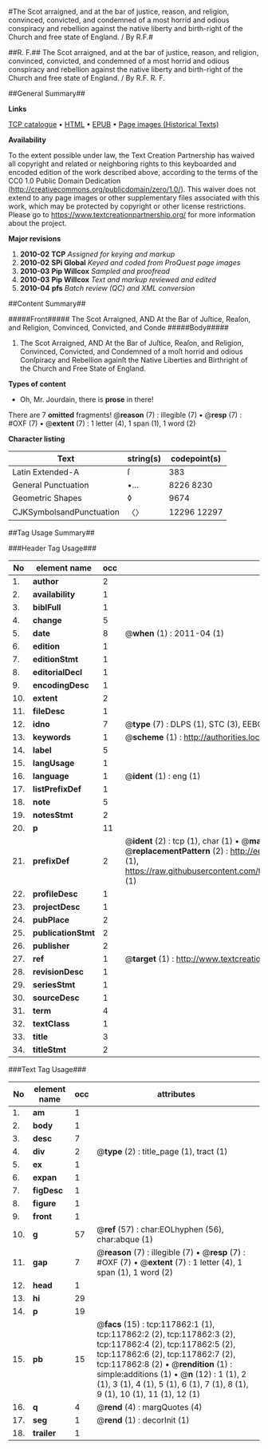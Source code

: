 #The Scot arraigned, and at the bar of justice, reason, and religion, convinced, convicted, and condemned of a most horrid and odious conspiracy and rebellion against the native liberty and birth-right of the Church and free state of England. / By R.F.#

##R. F.##
The Scot arraigned, and at the bar of justice, reason, and religion, convinced, convicted, and condemned of a most horrid and odious conspiracy and rebellion against the native liberty and birth-right of the Church and free state of England. / By R.F.
R. F.

##General Summary##

**Links**

[TCP catalogue](http://www.ota.ox.ac.uk/tcp/)  • 
[HTML](http://tei.it.ox.ac.uk/tcp/Texts-HTML/free/A85/A85161.html)  • 
[EPUB](http://tei.it.ox.ac.uk/tcp/Texts-EPUB/free/A85/A85161.epub) • 
[Page images (Historical Texts)](https://historicaltexts.jisc.ac.uk/eebo-99865616e)

**Availability**

To the extent possible under law, the Text Creation Partnership has waived all copyright and related or neighboring rights to this keyboarded and encoded edition of the work described above, according to the terms of the CC0 1.0 Public Domain Dedication (http://creativecommons.org/publicdomain/zero/1.0/). This waiver does not extend to any page images or other supplementary files associated with this work, which may be protected by copyright or other license restrictions. Please go to https://www.textcreationpartnership.org/ for more information about the project.

**Major revisions**

1. __2010-02__ __TCP__ *Assigned for keying and markup*
1. __2010-02__ __SPi Global__ *Keyed and coded from ProQuest page images*
1. __2010-03__ __Pip Willcox__ *Sampled and proofread*
1. __2010-03__ __Pip Willcox__ *Text and markup reviewed and edited*
1. __2010-04__ __pfs__ *Batch review (QC) and XML conversion*

##Content Summary##

#####Front#####
The Scot Arraigned, AND At the Bar of Juſtice, Reaſon, and Religion, Convinced, Convicted, and Conde
#####Body#####

1. The Scot Arraigned, AND At the Bar of Juſtice, Reaſon, and Religion, Convinced, Convicted, and Condemned of a moſt horrid and odious Conſpiracy and Rebellion againſt the Native Liberties and Birthright of the Church and Free State of England.

**Types of content**

  * Oh, Mr. Jourdain, there is **prose** in there!

There are 7 **omitted** fragments! 
 @__reason__ (7) : illegible (7)  •  @__resp__ (7) : #OXF (7)  •  @__extent__ (7) : 1 letter (4), 1 span (1), 1 word (2)

**Character listing**


|Text|string(s)|codepoint(s)|
|---|---|---|
|Latin Extended-A|ſ|383|
|General Punctuation|•…|8226 8230|
|Geometric Shapes|◊|9674|
|CJKSymbolsandPunctuation|〈〉|12296 12297|

##Tag Usage Summary##

###Header Tag Usage###

|No|element name|occ|attributes|
|---|---|---|---|
|1.|__author__|2||
|2.|__availability__|1||
|3.|__biblFull__|1||
|4.|__change__|5||
|5.|__date__|8| @__when__ (1) : 2011-04 (1)|
|6.|__edition__|1||
|7.|__editionStmt__|1||
|8.|__editorialDecl__|1||
|9.|__encodingDesc__|1||
|10.|__extent__|2||
|11.|__fileDesc__|1||
|12.|__idno__|7| @__type__ (7) : DLPS (1), STC (3), EEBO-CITATION (1), PROQUEST (1), VID (1)|
|13.|__keywords__|1| @__scheme__ (1) : http://authorities.loc.gov/ (1)|
|14.|__label__|5||
|15.|__langUsage__|1||
|16.|__language__|1| @__ident__ (1) : eng (1)|
|17.|__listPrefixDef__|1||
|18.|__note__|5||
|19.|__notesStmt__|2||
|20.|__p__|11||
|21.|__prefixDef__|2| @__ident__ (2) : tcp (1), char (1)  •  @__matchPattern__ (2) : ([0-9\-]+):([0-9IVX]+) (1), (.+) (1)  •  @__replacementPattern__ (2) : http://eebo.chadwyck.com/downloadtiff?vid=$1&page=$2 (1), https://raw.githubusercontent.com/textcreationpartnership/Texts/master/tcpchars.xml#$1 (1)|
|22.|__profileDesc__|1||
|23.|__projectDesc__|1||
|24.|__pubPlace__|2||
|25.|__publicationStmt__|2||
|26.|__publisher__|2||
|27.|__ref__|1| @__target__ (1) : http://www.textcreationpartnership.org/docs/. (1)|
|28.|__revisionDesc__|1||
|29.|__seriesStmt__|1||
|30.|__sourceDesc__|1||
|31.|__term__|4||
|32.|__textClass__|1||
|33.|__title__|3||
|34.|__titleStmt__|2||


###Text Tag Usage###

|No|element name|occ|attributes|
|---|---|---|---|
|1.|__am__|1||
|2.|__body__|1||
|3.|__desc__|7||
|4.|__div__|2| @__type__ (2) : title_page (1), tract (1)|
|5.|__ex__|1||
|6.|__expan__|1||
|7.|__figDesc__|1||
|8.|__figure__|1||
|9.|__front__|1||
|10.|__g__|57| @__ref__ (57) : char:EOLhyphen (56), char:abque (1)|
|11.|__gap__|7| @__reason__ (7) : illegible (7)  •  @__resp__ (7) : #OXF (7)  •  @__extent__ (7) : 1 letter (4), 1 span (1), 1 word (2)|
|12.|__head__|1||
|13.|__hi__|29||
|14.|__p__|19||
|15.|__pb__|15| @__facs__ (15) : tcp:117862:1 (1), tcp:117862:2 (2), tcp:117862:3 (2), tcp:117862:4 (2), tcp:117862:5 (2), tcp:117862:6 (2), tcp:117862:7 (2), tcp:117862:8 (2)  •  @__rendition__ (1) : simple:additions (1)  •  @__n__ (12) : 1 (1), 2 (1), 3 (1), 4 (1), 5 (1), 6 (1), 7 (1), 8 (1), 9 (1), 10 (1), 11 (1), 12 (1)|
|16.|__q__|4| @__rend__ (4) : margQuotes (4)|
|17.|__seg__|1| @__rend__ (1) : decorInit (1)|
|18.|__trailer__|1||
